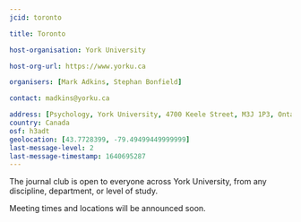 ```yaml
---
jcid: toronto

title: Toronto 

host-organisation: York University 

host-org-url: https://www.yorku.ca 

organisers: [Mark Adkins, Stephan Bonfield] 

contact: madkins@yorku.ca 

address: [Psychology, York University, 4700 Keele Street, M3J 1P3, Ontario, Canada]
country: Canada
osf: h3adt
geolocation: [43.7728399, -79.49499449999999]
last-message-level: 2
last-message-timestamp: 1640695287
---
```


The journal club is open to everyone across York University, from any discipline, department, or level of study.

Meeting times and locations will be announced soon.
